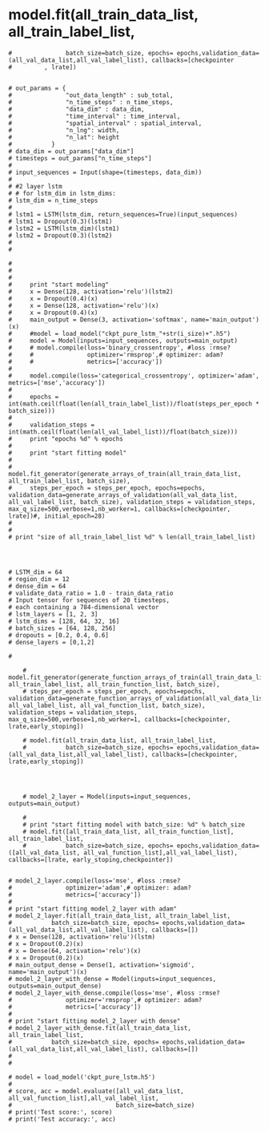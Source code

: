 # model.fit(all_train_data_list, all_train_label_list,
    #               batch_size=batch_size, epochs= epochs,validation_data=(all_val_data_list,all_val_label_list), callbacks=[checkpointer
    #         , lrate])


    # out_params = {
    #               "out_data_length" : sub_total,
    #               "n_time_steps" : n_time_steps,
    #               "data_dim" : data_dim,
    #               "time_interval" : time_interval,
    #               "spatial_interval" : spatial_interval,
    #               "n_lng": width,
    #               "n_lat": height
    #           }
    # data_dim = out_params["data_dim"]
    # timesteps = out_params["n_time_steps"]
    #
    # input_sequences = Input(shape=(timesteps, data_dim))
    #
    # #2 layer lstm
    # # for lstm_dim in lstm_dims:
    # lstm_dim = n_time_steps
    #
    # lstm1 = LSTM(lstm_dim, return_sequences=True)(input_sequences)
    # lstm1 = Dropout(0.3)(lstm1)
    # lstm2 = LSTM(lstm_dim)(lstm1)
    # lstm2 = Dropout(0.3)(lstm2)
    #
    #

    #
    #
    #
    #     print "start modeling"
    #     x = Dense(128, activation='relu')(lstm2)
    #     x = Dropout(0.4)(x)
    #     x = Dense(128, activation='relu')(x)
    #     x = Dropout(0.4)(x)
    #     main_output = Dense(3, activation='softmax', name='main_output')(x)
    #     #model = load_model("ckpt_pure_lstm_"+str(i_size)+".h5")
    #     model = Model(inputs=input_sequences, outputs=main_output)
    #     # model.compile(loss='binary_crossentropy', #loss :rmse?
    #     #               optimizer='rmsprop',# optimizer: adam?
    #     #               metrics=['accuracy'])
    #
    #     model.compile(loss='categorical_crossentropy', optimizer='adam', metrics=['mse','accuracy'])
    #
    #     epochs = int(math.ceil(float(len(all_train_label_list))/float(steps_per_epoch * batch_size)))
    #
    #     validation_steps = int(math.ceil(float(len(all_val_label_list))/float(batch_size)))
    #     print "epochs %d" % epochs
    #
    #     print "start fitting model"
    #
    #     model.fit_generator(generate_arrays_of_train(all_train_data_list, all_train_label_list, batch_size),
    #     steps_per_epoch = steps_per_epoch, epochs=epochs, validation_data=generate_arrays_of_validation(all_val_data_list, all_val_label_list, batch_size), validation_steps = validation_steps, max_q_size=500,verbose=1,nb_worker=1, callbacks=[checkpointer, lrate])#, initial_epoch=28)
    #
    #
    # print "size of all_train_label_list %d" % len(all_train_label_list)




    # LSTM_dim = 64
    # region_dim = 12
    # dense_dim = 64
    # validate_data_ratio = 1.0 - train_data_ratio
    # Input tensor for sequences of 20 timesteps,
    # each containing a 784-dimensional vector
    # lstm_layers = [1, 2, 3]
    # lstm_dims = [128, 64, 32, 16]
    # batch_sizes = [64, 128, 256]
    # dropouts = [0.2, 0.4, 0.6]
    # dense_layers = [0,1,2]

    #

        # model.fit_generator(generate_function_arrays_of_train(all_train_data_list, all_train_label_list, all_train_function_list, batch_size),
        # steps_per_epoch = steps_per_epoch, epochs=epochs, validation_data=generate_function_arrays_of_validation(all_val_data_list, all_val_label_list, all_val_function_list, batch_size), validation_steps = validation_steps, max_q_size=500,verbose=1,nb_worker=1, callbacks=[checkpointer, lrate,early_stoping])

        # model.fit(all_train_data_list, all_train_label_list,
        #           batch_size=batch_size, epochs= epochs,validation_data=(all_val_data_list,all_val_label_list), callbacks=[checkpointer, lrate,early_stoping])




        # model_2_layer = Model(inputs=input_sequences, outputs=main_output)

        #
        # print "start fitting model with batch_size: %d" % batch_size
        # model.fit([all_train_data_list, all_train_function_list], all_train_label_list,
        #           batch_size=batch_size, epochs= epochs,validation_data=([all_val_data_list, all_val_function_list],all_val_label_list), callbacks=[lrate, early_stoping,checkpointer])


    # model_2_layer.compile(loss='mse', #loss :rmse?
    #               optimizer='adam',# optimizer: adam?
    #               metrics=['accuracy'])
    #
    # print "start fitting model_2_layer with adam"
    # model_2_layer.fit(all_train_data_list, all_train_label_list,
    #           batch_size=batch_size, epochs= epochs,validation_data=(all_val_data_list,all_val_label_list), callbacks=[])
    # x = Dense(128, activation='relu')(lstm)
    # x = Dropout(0.2)(x)
    # x = Dense(64, activation='relu')(x)
    # x = Dropout(0.2)(x)
    # main_output_dense = Dense(1, activation='sigmoid', name='main_output')(x)
    # model_2_layer_with_dense = Model(inputs=input_sequences, outputs=main_output_dense)
    # model_2_layer_with_dense.compile(loss='mse', #loss :rmse?
    #               optimizer='rmsprop',# optimizer: adam?
    #               metrics=['accuracy'])
    #
    # print "start fitting model_2_layer with dense"
    # model_2_layer_with_dense.fit(all_train_data_list, all_train_label_list,
    #           batch_size=batch_size, epochs= epochs,validation_data=(all_val_data_list,all_val_label_list), callbacks=[])
    #
    #

    # model = load_model('ckpt_pure_lstm.h5')
    #
    # score, acc = model.evaluate([all_val_data_list, all_val_function_list],all_val_label_list,
    #                             batch_size=batch_size)
    # print('Test score:', score)
    # print('Test accuracy:', acc)